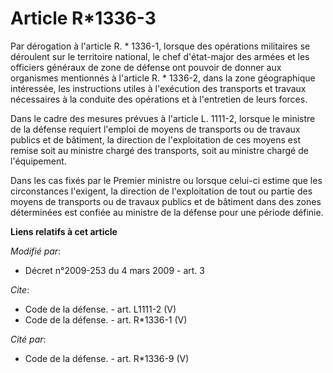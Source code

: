 # Article R*1336-3

Par dérogation à l'article R. * 1336-1, lorsque des opérations militaires se déroulent sur le territoire national, le chef
d'état-major des armées et les officiers généraux de zone de défense ont pouvoir de donner aux organismes mentionnés à
l'article R. * 1336-2, dans la zone géographique intéressée, les instructions utiles à l'exécution des transports et travaux
nécessaires à la conduite des opérations et à l'entretien de leurs forces. 

Dans le cadre des mesures prévues à l'article L. 1111-2, lorsque le ministre de la défense requiert l'emploi de moyens de
transports ou de travaux publics et de bâtiment, la direction de l'exploitation de ces moyens est remise soit au ministre
chargé des transports, soit au ministre chargé de l'équipement. 

Dans les cas fixés par le Premier ministre ou lorsque celui-ci estime que les circonstances l'exigent, la direction de
l'exploitation de tout ou partie des moyens de transports ou de travaux publics et de bâtiment dans des zones déterminées est
confiée au ministre de la défense pour une période définie.

**Liens relatifs à cet article**

_Modifié par_:

  - Décret n°2009-253 du 4 mars 2009 - art. 3

_Cite_:

  - Code de la défense. - art. L1111-2 (V)
  - Code de la défense. - art. R*1336-1 (V)

_Cité par_:

  - Code de la défense. - art. R*1336-9 (V)
